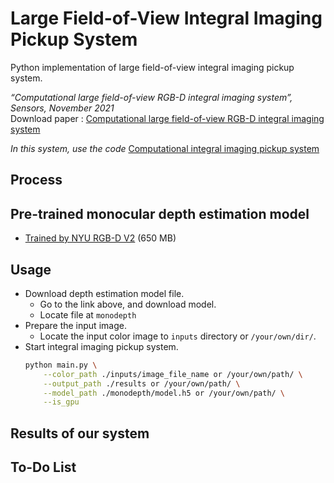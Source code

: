 # Large Field-of-View Integral Imaging Pickup System
Python implementation of large field-of-view integral imaging pickup system.   
   
_“Computational large field-of-view RGB-D integral imaging system”, Sensors, November 2021_   
Download paper : [Computational large field-of-view RGB-D integral imaging system](https://www.google.com/url?sa=t&rct=j&q=&esrc=s&source=web&cd=&ved=2ahUKEwig1vL-s5X1AhVhwosBHcr0C-oQFnoECA4QAQ&url=https%3A%2F%2Fwww.mdpi.com%2F1424-8220%2F21%2F21%2F7407%2Fpdf&usg=AOvVaw1zVSxamSj4r9g1Cf-YVjCO)

_In this system, use the code_ [Computational integral imaging pickup system](https://github.com/jgnooo/integral-imaging-pickup)

## Process


## Pre-trained monocular depth estimation model
* [Trained by NYU RGB-D V2](https://drive.google.com/uc?export=download&id=1k8McRE2vOtrkHmG9ZU6Cd-IUDtr2Fbbv) (650 MB)

## Usage
- Download depth estimation model file.
    - Go to the link above, and download model.
    - Locate file at `monodepth`
- Prepare the input image.
    - Locate the input color image to `inputs` directory or `/your/own/dir/`.
- Start integral imaging pickup system.
    ```Bash
    python main.py \
        --color_path ./inputs/image_file_name or /your/own/path/ \
        --output_path ./results or /your/own/path/ \
        --model_path ./monodepth/model.h5 or /your/own/path/ \
        --is_gpu
    ```

## Results of our system

## To-Do List
